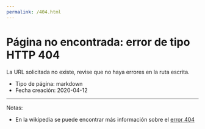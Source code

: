 ```yaml
---
permalink: /404.html
---
```

# Página no encontrada: error de tipo HTTP 404

La URL solicitada no existe, revise que no haya errores en la ruta escrita.
- Tipo de página: markdown
- Fecha creación: 2020-04-12

---

Notas:
- En la wikipedia se puede encontrar más información sobre el [error 404](https://es.wikipedia.org/wiki/HTTP_404)



